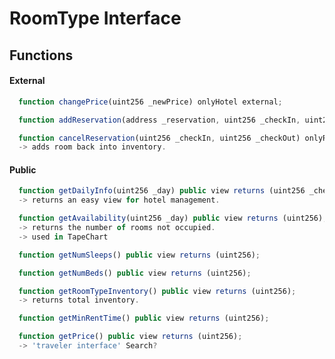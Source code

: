 [//]: <> ( in Atom hit ctrl + shift + m for markdown preview )

# RoomType Interface

## Functions

#### External

```js
  function changePrice(uint256 _newPrice) onlyHotel external;
```
```js
  function addReservation(address _reservation, uint256 _checkIn, uint256 _checkOut) onlyHotel external;
```

```js
  function cancelReservation(uint256 _checkIn, uint256 _checkOut) onlyReservation external;
  -> adds room back into inventory.
```

#### Public
```js
  function getDailyInfo(uint256 _day) public view returns (uint256 _checkIns, uint256 _checkOuts, uint256 _occupied);
  -> returns an easy view for hotel management.
```

```js
  function getAvailability(uint256 _day) public view returns (uint256);
  -> returns the number of rooms not occupied.
  -> used in TapeChart
```

```js
  function getNumSleeps() public view returns (uint256);
```

```js
  function getNumBeds() public view returns (uint256);
```

```js
  function getRoomTypeInventory() public view returns (uint256);
  -> returns total inventory. 
```
```js
  function getMinRentTime() public view returns (uint256);
```
```js
  function getPrice() public view returns (uint256);
  -> 'traveler interface' Search?
```
